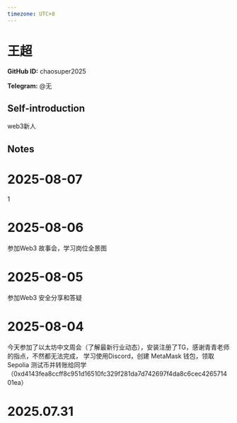 ```yaml
---
timezone: UTC+8
---
```


# 王超

**GitHub ID:** chaosuper2025

**Telegram:** @无

## Self-introduction

web3新人

## Notes

<!-- Content_START -->
# 2025-08-07

1

# 2025-08-06

参加Web3 故事会，学习岗位全景图

# 2025-08-05

参加Web3 安全分享和答疑

# 2025-08-04

今天参加了以太坊中文周会（了解最新行业动态），安装注册了TG，感谢青青老师的指点，不然都无法完成，
学习使用Discord，创建 MetaMask 钱包，领取 Sepolia 测试币并转账给同学（0xd4143fea8ccff8c951d16510fc329f281da7d742697f4da8c6cec426571401ea）


# 2025.07.31


<!-- Content_END -->

